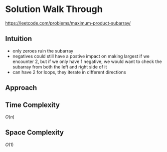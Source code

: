 # Solution Walk Through
https://leetcode.com/problems/maximum-product-subarray/

## Intuition
- only zeroes ruin the subarray
- negatives could still have a postive impact on making largest if we encounter 2, but if we only have 1 negative, we would want to check the subarray from both the left and right side of it
- can have 2 for loops, they iterate in different directions

## Approach


## Time Complexity
$O(n)$

## Space Complexity
$O(1)$



